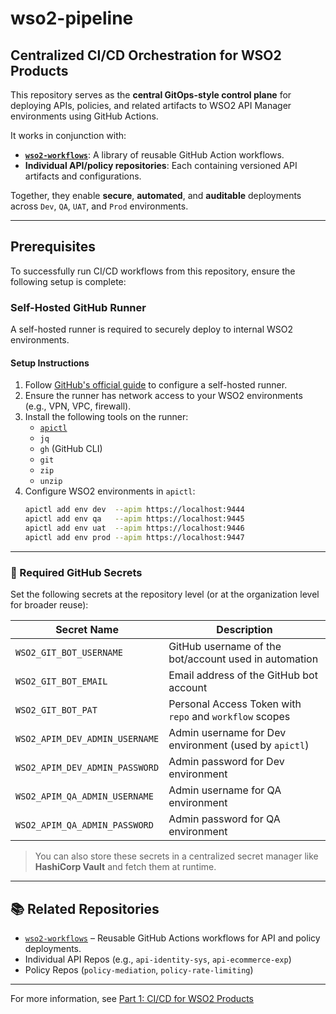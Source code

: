 # wso2-pipeline

## Centralized CI/CD Orchestration for WSO2 Products

This repository serves as the **central GitOps-style control plane** for deploying APIs, policies, and related artifacts to WSO2 API Manager environments using GitHub Actions.

It works in conjunction with:
- [**`wso2-workflows`**](https://github.com/wso2-cicd/wso2-workflows): A library of reusable GitHub Action workflows.
- **Individual API/policy repositories**: Each containing versioned API artifacts and configurations.

Together, they enable **secure**, **automated**, and **auditable** deployments across `Dev`, `QA`, `UAT`, and `Prod` environments.

---

## Prerequisites

To successfully run CI/CD workflows from this repository, ensure the following setup is complete:

### Self-Hosted GitHub Runner

A self-hosted runner is required to securely deploy to internal WSO2 environments.

#### Setup Instructions

1. Follow [GitHub's official guide](https://docs.github.com/en/actions/hosting-your-own-runners/adding-self-hosted-runners) to configure a self-hosted runner.
2. Ensure the runner has network access to your WSO2 environments (e.g., VPN, VPC, firewall).
3. Install the following tools on the runner:
   - [`apictl`](https://apim.docs.wso2.com/en/latest/install-and-setup/setup/api-controller/getting-started-with-wso2-api-controller/)
   - `jq`
   - `gh` (GitHub CLI)
   - `git`
   - `zip`
   - `unzip`
4. Configure WSO2 environments in `apictl`:
    ```bash
    apictl add env dev  --apim https://localhost:9444
    apictl add env qa   --apim https://localhost:9445
    apictl add env uat  --apim https://localhost:9446
    apictl add env prod --apim https://localhost:9447
    ```

---

### 🔐 Required GitHub Secrets

Set the following secrets at the repository level (or at the organization level for broader reuse):

| Secret Name                   | Description                                               |
|-------------------------------|-----------------------------------------------------------|
| `WSO2_GIT_BOT_USERNAME`       | GitHub username of the bot/account used in automation     |
| `WSO2_GIT_BOT_EMAIL`          | Email address of the GitHub bot account                   |
| `WSO2_GIT_BOT_PAT`            | Personal Access Token with `repo` and `workflow` scopes   |
| `WSO2_APIM_DEV_ADMIN_USERNAME`| Admin username for Dev environment (used by `apictl`)     |
| `WSO2_APIM_DEV_ADMIN_PASSWORD`| Admin password for Dev environment                        |
| `WSO2_APIM_QA_ADMIN_USERNAME` | Admin username for QA environment                         |
| `WSO2_APIM_QA_ADMIN_PASSWORD` | Admin password for QA environment                         |

> You can also store these secrets in a centralized secret manager like **HashiCorp Vault** and fetch them at runtime.

---

## 📚 Related Repositories

- [`wso2-workflows`](https://github.com/wso2-cicd/wso2-workflows) – Reusable GitHub Actions workflows for API and policy deployments.
- Individual API Repos (e.g., `api-identity-sys`, `api-ecommerce-exp`)
- Policy Repos (`policy-mediation`, `policy-rate-limiting`)

---

For more information, see [Part 1: CI/CD for WSO2 Products](https://medium.com/@rajkumar.rajaratnam/ci-cd-for-wso2-products-part-1-deploying-apis-to-wso2-api-manager-using-api-controller-b64fa90b4472)
